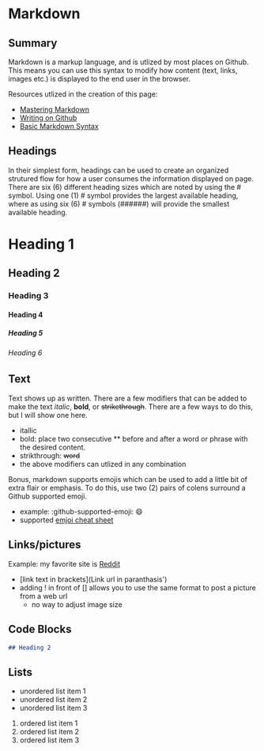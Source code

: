 # Markdown
## Summary
Markdown is a markup language, and is utlized by most places on Github. This means you can use this syntax to modify how content (text, links, images etc.) is displayed to the end user in the browser.

Resources utlized in the creation of this page:
- [Mastering Markdown](https://guides.github.com/features/mastering-markdown/)
- [Writing on Github](https://docs.github.com/en/github/writing-on-github)
- [Basic Markdown Syntax](https://docs.github.com/en/github/writing-on-github/getting-started-with-writing-and-formatting-on-github/basic-writing-and-formatting-syntax#images)

## Headings
In their simplest form, headings can be used to create an organized strutured flow for how a user consumes the information displayed on page. There are six (6) different heading sizes which are noted by using the # symbol. Using one (1) # symbol provides the largest available heading, where as using six (6) # symbols (######) will provide the smallest available heading.

# Heading 1
## Heading 2
### Heading 3
#### Heading 4
##### Heading 5
###### Heading 6

## Text
Text shows up as written. There are a few modifiers that can be added to make the text *italic*, **bold**, or ~~strikethrough~~. There are a few ways to do this, but I will show one here.
 - itallic
 - bold: place two consecutive ** before and after a word or phrase with the desired content.
 - strikthrough: ~~word~~
 - the above modifiers can utlized in any combination

Bonus, markdown supports emojis which can be used to add a little bit of extra flair or emphasis. To do this, use two (2) pairs of colens surround a Github supported emoji.
- example: :github-supported-emoji: 😄
- supported [emjoi cheat sheet](https://github.com/ikatyang/emoji-cheat-sheet/blob/master/README.md)
## Links/pictures
Example: my favorite site is [Reddit](https://www.reddit.com)
- [link text in brackets](Link url in paranthasis')
- adding ! in front of [] allows you to use the same format to post a picture from a web url
  - no way to adjust image size

## Code Blocks

```Markdown
## Heading 2
```

## Lists
- unordered list item 1
- unordered list item 2
- unordered list item 3

1. ordered list item 1
2. ordered list item 2
3. ordered list item 3
